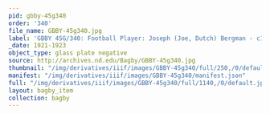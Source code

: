 ```yaml
---
pid: gbby-45g340
order: '340'
file_name: GBBY-45g340.jpg
label: 'GBBY 45G/340: Football Player: Joseph (Joe, Dutch) Bergman - c1921-1923'
_date: 1921-1923
object_type: glass plate negative
source: http://archives.nd.edu/Bagby/GBBY-45g340.jpg
thumbnail: "/img/derivatives/iiif/images/GBBY-45g340/full/250,/0/default.jpg"
manifest: "/img/derivatives/iiif/images/GBBY-45g340/manifest.json"
full: "/img/derivatives/iiif/images/GBBY-45g340/full/1140,/0/default.jpg"
layout: bagby_item
collection: bagby
---
```


